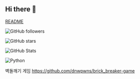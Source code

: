## Hi there 👋

<!--
**dnwpwns/dnwpwns** is a ✨ _special_ ✨ repository because its `README.md` (this file) appears on your GitHub profile.

Here are some ideas to get you started:

- 🔭 I’m currently working on ...
- 🌱 I’m currently learning ...
- 👯 I’m looking to collaborate on ...
- 🤔 I’m looking for help with ...
- 💬 Ask me about ...
- 📫 How to reach me: ...
- 😄 Pronouns: ...
- ⚡ Fun fact: ...
-->

[README](https://github.com/dnwpwns/2025_PHwal)

<!--팔로워 뱃지-->
![GitHub followers](https://img.shields.io/github/followers/dnwpwns?style=social)

<!--스타 뱃지-->
![GitHub stars](https://img.shields.io/github/stars/dnwpwns?style=social)

<!--사용자 통계-->
![GitHub Stats](https://github-readme-stats.vercel.app/api?username=dnwpwns&show_icons=true&theme=radical)

<!--파이썬-->
![Python](https://img.shields.io/badge/Python-3776AB?style=for-the-badge&logo=python&logoColor=white)

<!--벽돌깨기 게임-->
벽돌깨기 게임
https://github.com/dnwpwns/brick_breaker-game
